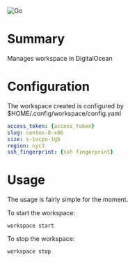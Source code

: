 ![Go](https://github.com/ReverentEngineer/workspace/workflows/Go/badge.svg)

# Summary

Manages workspace in DigitalOcean

# Configuration

The workspace created is configured by $HOME/.config/workspace/config.yaml
```yaml
access_token: {access_token}
slug: centos-8-x86
size: s-1vcpu-1gb
region: nyc3
ssh_fingerprint: {ssh fingerprint}
```

# Usage

The usage is fairly simple for the moment.

To start the workspace:
```
workspace start
```

To stop the workspace:
```
workspace stop
```
